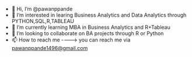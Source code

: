 - 👋 Hi, I’m @pawanppande
- 👀 I’m interested in learing Business Analytics and Data Analytics through PYTHON,SQL,R,TABLEAU 
- 🌱 I’m currently learning MBA in Business Analytics and R+Tableau 
- 💞️ I’m looking to collaborate on BA projects through R or Python 
- 📫 How to reach me ----> you can reach me via pawanppande1496@gmail.com

<!---
pawanppande/pawanppande is a ✨ special ✨ repository because its `README.md` (this file) appears on your GitHub profile.
You can click the Preview link to take a look at your changes.
--->
